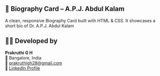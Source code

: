 
## 📇 Biography Card – A.P.J. Abdul Kalam
A clean, responsive Biography Card built with HTML & CSS. It showcases a short bio of Dr. A.P.J. Abdul Kalam

## 👩‍💻 Developed by

**Prakruthi G H**  
📍 Bangalore, India  
📧 prakruthigh28@gmail.com  
🔗 [LinkedIn Profile](https://www.linkedin.com/in/prakruthi-g-h)
